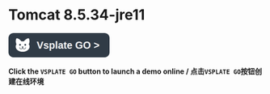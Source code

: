 # Tomcat 8.5.34-jre11

<a href="https://www.vsplate.com/?docker-compose=https://github.com/vsplate/dcenvs/tomcat/8.5.34-jre11"><img alt="VSPLATE GO" src="https://raw.githubusercontent.com/vsplate/images/master/vsgo_btn.png" width="200px"></a>

**Click the `VSPLATE GO` button to launch a demo online / 点击`VSPLATE GO`按钮创建在线环境**